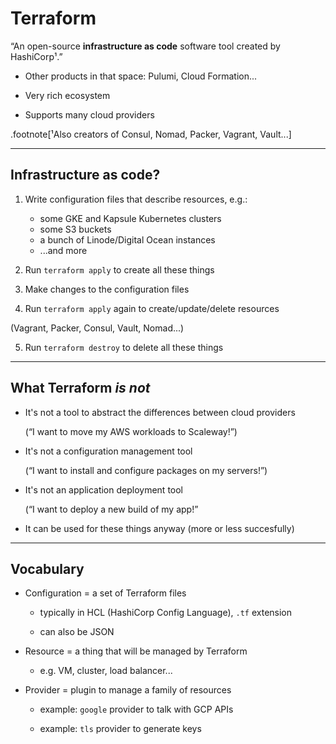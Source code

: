 # Terraform

“An open-source **infrastructure as code** software tool created by HashiCorp¹.”

- Other products in that space: Pulumi, Cloud Formation...

- Very rich ecosystem

- Supports many cloud providers

.footnote[¹Also creators of Consul, Nomad, Packer, Vagrant, Vault...]

---

## Infrastructure as code?

1. Write configuration files that describe resources, e.g.:

   - some GKE and Kapsule Kubernetes clusters
   - some S3 buckets
   - a bunch of Linode/Digital Ocean instances
   - ...and more

2. Run `terraform apply` to create all these things

3. Make changes to the configuration files

4. Run `terraform apply` again to create/update/delete resources

  (Vagrant, Packer, Consul, Vault, Nomad...)

5. Run `terraform destroy` to delete all these things

---

## What Terraform *is not*

- It's not a tool to abstract the differences between cloud providers

  (“I want to move my AWS workloads to Scaleway!”)

- It's not a configuration management tool

  (“I want to install and configure packages on my servers!”)

- It's not an application deployment tool

  (“I want to deploy a new build of my app!”

- It can be used for these things anyway (more or less succesfully)

---

## Vocabulary

- Configuration = a set of Terraform files

  - typically in HCL (HashiCorp Config Language), `.tf` extension

  - can also be JSON

- Resource = a thing that will be managed by Terraform

  - e.g. VM, cluster, load balancer...

- Provider = plugin to manage a family of resources

  - example: `google` provider to talk with GCP APIs

  - example: `tls` provider to generate keys
